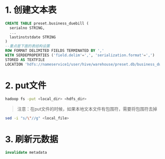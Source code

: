 # 1. 创建文本表
```sql
CREATE TABLE preset.business_duebill (
  serialno STRING,
  ...
  lastinststdate STRING
)
--重点是下面的表结构设置
ROW FORMAT DELIMITED FIELDS TERMINATED BY ','
WITH SERDEPROPERTIES ('field.delim'=',', 'serialization.format'=',')
STORED AS TEXTFILE
LOCATION 'hdfs://nameservice1/user/hive/warehouse/preset.db/business_duebill'
```

# 2. put文件
```sh
hadoop fs -put <local_dir> <hdfs_dir>
```

> 注意：在put文件的时候，如果本地文本文件有包围符，需要将包围符去掉

```sh
sed -i "s/\"//g" <local_file>
```

# 3. 刷新元数据
```sql
invalidate metadata
```
